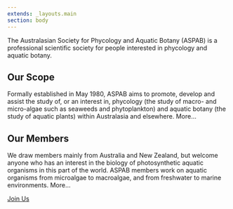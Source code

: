 ```yaml
---
extends: _layouts.main
section: body
---
```


The Australasian Society for Phycology and Aquatic Botany (ASPAB) is a professional scientific society for people interested in phycology and aquatic botany.

## Our Scope

Formally established in May 1980, ASPAB aims to promote, develop and assist the study of, or an interest in, phycology (the study of macro- and micro-algae such as seaweeds and phytoplankton) and aquatic botany (the study of aquatic plants) within Australasia and elsewhere. More…

## Our Members

We draw members mainly from Australia and New Zealand, but welcome anyone who has an interest in the biology of photosynthetic aquatic organisms in this part of the world. ASPAB members work on aquatic organisms from microalgae to macroalgae, and from freshwater to marine environments. More…

<a href="/join" role="button" class="join-us">Join Us</a>